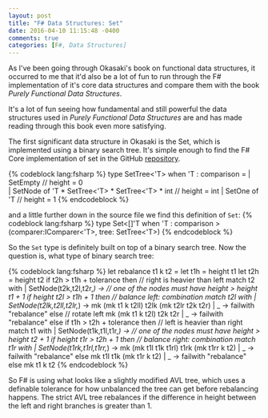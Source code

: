 ```yaml
---
layout: post
title: "F# Data Structures: Set"
date: 2016-04-10 11:15:48 -0400
comments: true
categories: [F#, Data Structures]
---
```


As I've been going through Okasaki's book on functional data structures, it occurred to
me that it'd also be a lot of fun to run through the F# implementation of it's core data
structures and compare them with the book _Purely Functional Data Structures_.

It's a lot of fun seeing how fundamental and still powerful the data structures used in
_Purely Functional Data Structures_ are and has made reading through this book even more
satisfying.

The first significant data structure in Okasaki is the Set, which is implemented using
a binary search tree.  It's simple enough to find the F# Core implementation of set in
the GitHub [repository](https://github.com/fsharp/fsharp/blob/master/src/fsharp/FSharp.Core/set.fs#L17).

{% codeblock lang:fsharp %}
type SetTree<'T> when 'T : comparison = 
    | SetEmpty                                          // height = 0   
    | SetNode of 'T * SetTree<'T> *  SetTree<'T> * int    // height = int 
    | SetOne  of 'T                                     // height = 1 
{% endcodeblock %}

and a little further down in the source file we find this definition of `Set`:
{% codeblock lang:fsharp %}
type Set<[<EqualityConditionalOn>]'T when 'T : comparison >(comparer:IComparer<'T>, tree: SetTree<'T>)
{% endcodeblock %}

So the `Set` type is definitely built on top of a binary search tree.  Now the question is,
what type of binary search tree:

{% codeblock lang:fsharp %}
let rebalance t1 k t2 =
    let t1h = height t1 
    let t2h = height t2 
    if  t2h > t1h + tolerance then // right is heavier than left 
        match t2 with 
        | SetNode(t2k,t2l,t2r,_) -> 
            // one of the nodes must have height > height t1 + 1 
            if height t2l > t1h + 1 then  // balance left: combination 
                match t2l with 
                | SetNode(t2lk,t2ll,t2lr,_) ->
                    mk (mk t1 k t2ll) t2lk (mk t2lr t2k t2r) 
                | _ -> failwith "rebalance"
            else // rotate left 
                mk (mk t1 k t2l) t2k t2r
        | _ -> failwith "rebalance"
    else
        if  t1h > t2h + tolerance then // left is heavier than right 
            match t1 with 
            | SetNode(t1k,t1l,t1r,_) -> 
                // one of the nodes must have height > height t2 + 1 
                if height t1r > t2h + 1 then 
                    // balance right: combination 
                    match t1r with 
                    | SetNode(t1rk,t1rl,t1rr,_) ->
                        mk (mk t1l t1k t1rl) t1rk (mk t1rr k t2)
                    | _ -> failwith "rebalance"
                else
                    mk t1l t1k (mk t1r k t2)
            | _ -> failwith "rebalance"
        else mk t1 k t2
{% endcodeblock %}

So F# is using what looks like a slightly modified AVL tree, which uses a definable
tolerance for how unbalanced the tree can get before rebalancing happens.  The
strict AVL tree rebalances if the difference in height between the left and right
branches is greater than 1.
